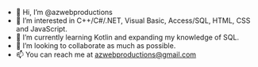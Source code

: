 - 👋 Hi, I’m @azwebproductions
- 👀 I’m interested in C++/C#/.NET, Visual Basic, Access/SQL, HTML, CSS and JavaScript.
- 🌱 I’m currently learning Kotlin and expanding my knowledge of SQL.
- 💞️ I’m looking to collaborate as much as possible.
- 📫 You can reach me at azwebproductions@gmail.com

<!---
azwebproductions/azwebproductions is a ✨ special ✨ repository because its `README.md` (this file) appears on your GitHub profile.
You can click the Preview link to take a look at your changes.
--->
